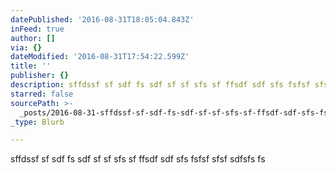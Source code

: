 ```yaml
---
datePublished: '2016-08-31T18:05:04.843Z'
inFeed: true
author: []
via: {}
dateModified: '2016-08-31T17:54:22.599Z'
title: ''
publisher: {}
description: sffdssf sf sdf fs sdf sf sf sfs sf ffsdf sdf sfs fsfsf sfsf sdfsfs fs
starred: false
sourcePath: >-
  _posts/2016-08-31-sffdssf-sf-sdf-fs-sdf-sf-sf-sfs-sf-ffsdf-sdf-sfs-fsfsf-sfsf.md
_type: Blurb

---
```

sffdssf sf sdf fs sdf sf sf sfs sf ffsdf sdf sfs fsfsf sfsf sdfsfs fs